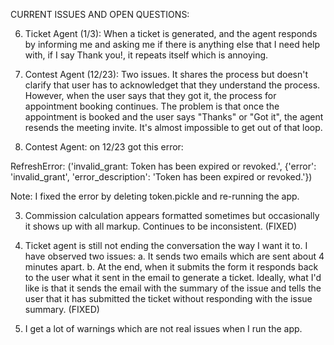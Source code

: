 CURRENT ISSUES AND OPEN QUESTIONS:

6. Ticket Agent (1/3): When a ticket is generated, and the agent responds by informing me and asking me if there is anything else that I need help with, if I say Thank you!, it repeats itself which is annoying.

5. Contest Agent (12/23): Two issues. It shares the process but doesn't clarify that user has to acknowledget that they understand the process. However, when the user says that they got it, the process for appointment booking continues. The problem is that once the appointment is booked and the user says "Thanks" or "Got it", the agent resends the meeting invite. It's almost impossible to get out of that loop.

4. Contest Agent: on 12/23 got this error:

RefreshError: ('invalid_grant: Token has been expired or revoked.', {'error': 'invalid_grant', 'error_description': 'Token has been expired or revoked.'})

Note: I fixed the error by deleting token.pickle and re-running the app.

3. Commission calculation appears formatted sometimes but occasionally it shows up with all markup. Continues to be inconsistent. (FIXED)

2. Ticket agent is still not ending the conversation the way I want it to. I have observed two issues:
    a. It sends two emails which are sent about 4 minutes apart.
    b. At the end, when it submits the form it responds back to the user what it sent in the email to generate a ticket. Ideally, what I'd like is that it sends the email with the summary of the issue and tells the user that it has submitted the ticket without responding with the issue summary. (FIXED)

1. I get a lot of warnings which are not real issues when I run the app.
